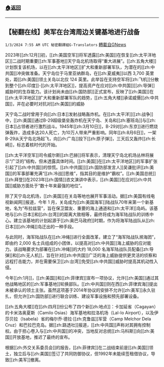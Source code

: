 ###  [:house:返回](README.md)
---


## 【秘翻在线】美军在台湾周边关键基地进行战备
`1/3/2024 7:55 AM UTC 秘密翻譯組G-Translators` [轉載自GNews](https://gnews.org/articles/2178658)

2023年[[zh:12月]]初，[[zh:美国空军]]将军透露[[zh:美国]]在恢复[[zh:太平洋地区]]二战时期重要[[zh:军事基地]]天宁岛北机场取得“重大进展”。[[zh:五角大楼]]计划恢复该机场，以在[[zh:太平洋地区]]扩大和重新部署军队，为潜在的[[zh:中共国]]冲突做准备。天宁岛位于马里亚纳群岛，在[[zh:夏威夷]]以西 3,700 英里处，距[[zh:美国]]领土关岛以北仅 124 英里。此举旨在支持空军将[[zh:飞机]]分散到整个[[zh:印度]]\-[[zh:太平洋地区]]，提高资产在应对[[zh:中共国]][[zh:导弹]]威胁时的生存能力。该计划尚未由[[zh:国防部]]正式宣布，反映了[[zh:美国]]在[[zh:太平洋地区]]扩大和重新部署军队的趋势，[[zh:五角大楼]]承诺威慑[[zh:中共国]]，并在必要时对抗对[[zh:美国]]的威胁

天宁岛二战时曾用于向[[zh:日本]]发射战略轰炸机。在[[zh:太平洋]][[zh:战争]]中，[[zh:美国]]通过B-29超级堡垒轰炸机在天宁岛、关岛和[[zh:塞班岛]]与[[zh:日本]]占领者进行激烈战斗。1945年[[zh:3月10日]]，B-29对[[zh:东京]]进行燃烧弹轰炸，造成多达20人死亡，为10万人带来严重影响。同年[[zh:8月6日]]，一架B-29从天宁岛北场起飞，向[[zh:广岛]]投下[[zh:原子弹]]，三天后又轰炸[[zh:长崎]]，标志着核时代的开始。

[[zh:太平洋空军]]司令威尔斯[[zh:巴赫]]将军表示，清理天宁岛北机场丛林将展示“广泛的”结构，但未透露具体时间。[[zh:美国]]在[[zh:太平洋地区]]的军事扩张引起了[[zh:中共国]]的惊慌。[[zh:中共国]][[zh:国防部发言人]]吴谦批评[[zh:美国]]的军事部署充满“[[zh:冷战]]思维”，指其目的是维护“霸权”。[[zh:美国总统]][[zh:拜登]]在2023年[[zh:国情]]咨文演讲中表示，[[zh:美国]]在应对[[zh:中共国]]威胁方面处于“数十年来最强的地位”。

除了天宁岛北机场，[[zh:美国]]在关岛等地也展开军事活动。据[[zh:美国有线电视新闻网]]报道，今年 1 月，关岛成为[[zh:美国海军]]陆战队70年来第一个新基地，名为“布拉兹营”，旨在保卫盟友、重要的海上通道和[[zh:太平洋]]岛屿。该基地与[[zh:日本]]和[[zh:台湾]]的距离大致相等，最终将成为海军陆战队的训练中心。建立该基地的计划起源于[[zh:奥巴马政府]]时期，作为将海军陆战队从[[zh:日本]][[zh:冲绳]]岛迁出的一种手段。

与此同时，海军陆战队在[[zh:冲绳]]进行全面改革，建立了“海军陆战队濒海团”， 即由约 2,000 名士兵组成的小团体，以提高对[[zh:中共国]]海上威胁的应对能力。该战略要求为部署在[[zh:冲绳]]的大约 18,000 名海军陆战队员配备[[zh:导弹]]和[[zh:无人机]]，旨在针对[[zh:中共国]]广泛的海上威胁提供更灵活的侦察和远程打击能力，并在需要保卫[[zh:台湾]]免受[[zh:中共国]]威胁时提高其机动性入侵。

今年[[zh:1月]]，[[zh:美国]]和[[zh:菲律宾]]宣布一项协议，允许[[zh:美国]]通过其他战略地区的[[zh:军事基地]]轮换部队。[[zh:中共国]]则在西[[zh:菲律宾海]]提出未被承认的领土主张。虽然这项基于2014年协议的安排不允许[[zh:美军]]永久驻扎，但允许[[zh:国防部]]进行联合训练、建设军事设施和预先部署设备。

[[zh:五角大楼]]在[[zh:四月]]份公布了四个新[[zh:地点]]：卡加延省（Cagayan）的卡米洛奥夏斯（Camilo Osias）海军基地和拉洛机场（Lal-lo Airport），以及伊莎贝拉（Isabela）省的梅尔乔·德拉·[[zh:克鲁兹]]军营（Camp Melchor Dela Cruz）和巴拉巴克岛。据[[zh:路透社]]报道，[[zh:中共国]]声称对其拥有控制权。由于担心卷入与[[zh:中共国]]的冲突，当地反对总统[[zh:马科斯]]向[[zh:美国]]开放基地，推迟了最终的宣布。

根据[[zh:外交关系委员会]]的报告，[[zh:菲律宾]]在二战结束前是[[zh:美国]]领土，独立后与[[zh:美国]]签订了共同防御协议，但1992年未能续签租借协议，导致[[zh:美军]]撤离。
